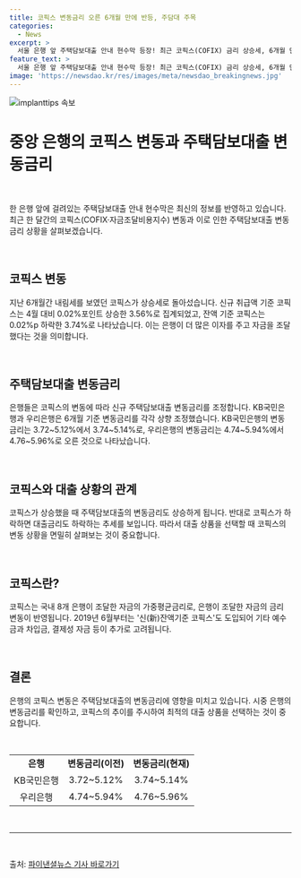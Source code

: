 ```yaml
---
title: 코픽스 변동금리 오른 6개월 만에 반등, 주담대 주목
categories:
  - News
excerpt: >
  서울 은행 앞 주택담보대출 안내 현수막 등장! 최근 코픽스(COFIX) 금리 상승세, 6개월 만의 변동으로 변화. 신규 주택담보대출 변동금리도 조정 예정. KB국민은행과 우리은행에서 변동금리 상승 예상. 은행별 변동금리 변화에 관심 필요.
feature_text: >
  서울 은행 앞 주택담보대출 안내 현수막 등장! 최근 코픽스(COFIX) 금리 상승세, 6개월 만의 변동으로 변화. 신규 주택담보대출 변동금리도 조정 예정. KB국민은행과 우리은행에서 변동금리 상승 예상. 은행별 변동금리 변화에 관심 필요.
image: 'https://newsdao.kr/res/images/meta/newsdao_breakingnews.jpg'
---
```


<p><img src="https://newsdao.kr/res/images/meta/newsdao_breakingnews.jpg" alt="implanttips 속보" /></p>

<h1 data-ke-size="size26">중앙 은행의 코픽스 변동과 주택담보대출 변동금리</h1>

<p data-ke-size="size16">&nbsp;</p>

<p>한 은행 앞에 걸려있는 주택담보대출 안내 현수막은 최신의 정보를 반영하고 있습니다. 최근 한 달간의 코픽스(COFIX·자금조달비용지수) 변동과 이로 인한 주택담보대출 변동금리 상황을 살펴보겠습니다.</p>

<p data-ke-size="size16">&nbsp;</p>

<h2 data-ke-size="size26">코픽스 변동</h2>

<p data-ke-size="size16">지난 6개월간 내림세를 보였던 코픽스가 상승세로 돌아섰습니다. 신규 취급액 기준 코픽스는 4월 대비 0.02%포인트 상승한 3.56%로 집계되었고, 잔액 기준 코픽스는 0.02%p 하락한 3.74%로 나타났습니다. 이는 은행이 더 많은 이자를 주고 자금을 조달했다는 것을 의미합니다.</p>

<p data-ke-size="size16">&nbsp;</p>

<h2 data-ke-size="size26">주택담보대출 변동금리</h2>

<p data-ke-size="size16">은행들은 코픽스의 변동에 따라 신규 주택담보대출 변동금리를 조정합니다. KB국민은행과 우리은행은 6개월 기준 변동금리를 각각 상향 조정했습니다. KB국민은행의 변동금리는 3.72~5.12%에서 3.74~5.14%로, 우리은행의 변동금리는 4.74~5.94%에서 4.76~5.96%로 오른 것으로 나타났습니다.</p>

<p data-ke-size="size16">&nbsp;</p>

<h2 data-ke-size="size26">코픽스와 대출 상황의 관계</h2>

<p data-ke-size="size16">코픽스가 상승했을 때 주택담보대출의 변동금리도 상승하게 됩니다. 반대로 코픽스가 하락하면 대출금리도 하락하는 추세를 보입니다. 따라서 대출 상품을 선택할 때 코픽스의 변동 상황을 면밀히 살펴보는 것이 중요합니다.</p>

<p data-ke-size="size16">&nbsp;</p>

<h2 data-ke-size="size26">코픽스란?</h2>

<p data-ke-size="size16">코픽스는 국내 8개 은행이 조달한 자금의 가중평균금리로, 은행이 조달한 자금의 금리 변동이 반영됩니다. 2019년 6월부터는 '신(新)잔액기준 코픽스'도 도입되어 기타 예수금과 차입금, 결제성 자금 등이 추가로 고려됩니다.</p>

<p data-ke-size="size16">&nbsp;</p>

<h2 data-ke-size="size26">결론</h2>

<p data-ke-size="size16">은행의 코픽스 변동은 주택담보대출의 변동금리에 영향을 미치고 있습니다. 시중 은행의 변동금리를 확인하고, 코픽스의 추이를 주시하여 최적의 대출 상품을 선택하는 것이 중요합니다.</p>

<p data-ke-size="size16">&nbsp;</p>

<table>
<tbody>
<tr>
<td style="text-align: center; height: 17px;"><b>은행</b></td>
<td style="text-align: center; height: 17px;"><b>변동금리(이전)</b></td>
<td style="text-align: center; height: 17px;"><b>변동금리(현재)</b></td>
</tr>
<tr>
<td style="text-align: center; height: 17px;">KB국민은행</td>
<td style="text-align: center; height: 17px;">3.72~5.12%</td>
<td style="text-align: center; height: 17px;">3.74~5.14%</td>
</tr>
<tr>
<td style="text-align: center; height: 17px;">우리은행</td>
<td style="text-align: center; height: 17px;">4.74~5.94%</td>
<td style="text-align: center; height: 17px;">4.76~5.96%</td>
</tr>
</tbody>
</table>

<p data-ke-size="size16">&nbsp;</p>

<hr>

<p data-ke-size="size16">&nbsp;</p>

<p>출처: <a href="https://www.fnnews.com/news/202105190933207078" target="_blank">파이낸셜뉴스 기사 바로가기</a></p>

